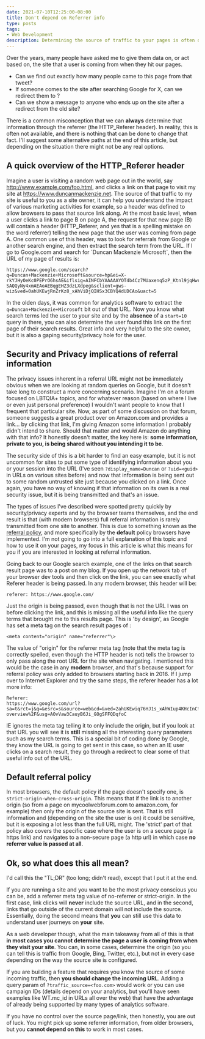 ```yaml
---
date: 2021-07-10T12:25:00-08:00
title: Don't depend on Referrer info
type: posts
tags:
- Web Development
description: Determining the source of traffic to your pages is often done via the referral information passed in the request, but this information is often unavailable or inaccurate.
---
```


Over the years, many people have asked me to give them data on, or act
based on, the site that a user is coming from when they hit our pages.

* Can we find out exactly how many people came to this page from that tweet?
* If someone comes to the site after searching Google for X, can we redirect them to <Y>?
* Can we show a message to anyone who ends up on the site after a redirect from the old site?

There is a common misconception that we can **always** determine that
information through the referrer (the HTTP_Referer header). In reality, this is often not available, and there is
nothing that can be done to change that fact. I'll suggest some alternative paths at the end of this article, but depending on the situation there might not be any real options.

## A quick overview of the HTTP_Referer header

Imagine a user is visiting a random web page out in the world, say
http://www.example.com/foo.html, and clicks a link on that page to visit
my site at https://www.duncanmackenzie.net. The source of that traffic
to my site is useful to you as a site owner, it can help you understand the impact of
various marketing activities for example, so a header was defined to
allow browsers to pass that source link along. At the most basic level,
when a user clicks a link to page B on page A, the request for that new
page (B) will contain a header (HTTP_Referer, and yes that is a spelling
mistake on the word referrer) telling the new page that the user was
coming from page A. One common use of this header, was to look for
referrals from Google or another search engine, and then extract the
search term from the URL. If I go to Google.com and search for \`Duncan
Mackenzie Microsoft\`, then the URL of my page of results is:

```
https://www.google.com/search?q=Duncan+Mackenzie+Microsoft&source=hp&ei=X-rkYJHyOeKc0PEPrO6hsAE&iflsig=AINFCbYAAAAAYOT4b4Cz7MUaxenq5zP_Ktnl9jqHwrhp&oq=Duncan+Mackenzie+Microsoft&gs_lcp=Cgdnd3Mtd2l6EAMyBggAEBYQHjoOCC4QsQMQxwEQowIQkwI6CAgAELEDEIMBOgIIADoFCAAQsQM6CwguELEDEMcBEKMCOggILhDHARCjAjoFCC4QsQM6BQgAEMkDOgUIABCSAzoCCC46CAguEMcBEK8BOggILhCxAxCTAjoICC4QsQMQgwE6BwgAELEDEAo6BQguEJMCOgcILhAKEJMCOgQIABAKOgQILhAKOggIABAWEAoQHlC9E1iiNWCBN2gEcAB4AIABdogBsQ-SAQQyNy4xmAEAoAEBqgEHZ3dzLXdpeg&sclient=gws-wiz&ved=0ahUKEwjRnZrKz8_xAhViDjQIHSx3CBYQ4dUDCAo&uact=5
```

In the olden days, it was common for analytics software to extract the
`q=Duncan+Mackenzie+Microsoft` bit out of that URL. Now you know what
search terms led the user to your site and by the **absence** of a
`start=10` query in there, you can also determine the user found this
link on the first page of their search results. Great info and very
helpful to the site owner, but it is also a gaping security/privacy
hole for the user.

## Security and Privacy implications of referral information

The privacy issues inherent in a referral URL might not be immediately
obvious when we are looking at random queries on Google, but it doesn't
take long to construct a more concerning scenario. Imagine I'm on a
forum focused on LBTQIA+ topics, and for whatever reason (based on where
I live or even just personal preference) I wouldn't want people to know
that I frequent that particular site. Now, as part of some discussion on
that forum, someone suggests a great product over on Amazon.com and
provides a link... by clicking that link, I'm giving Amazon some
information I probably didn't intend to share. Should that matter and
would Amazon do anything with that info? It honestly doesn't matter, the
key here is: **some information, private to you, is being shared without
you intending it to be**.

The security side of this is a bit harder to find an easy example, but
it is not uncommon for sites to put some type of identifying information
about you or your session into the URL (I've seen `?display_name=Duncan`
or `?uid=<guid>` in URLs on various sites before) and now that
information is being sent out to some random untrusted site just because
you clicked on a link. Once again, you have no way of knowing if that
information on its own is a real security issue, but it is being
transmitted and that's an issue.

The types of issues I've described were spotted pretty quickly by
security/privacy experts and by the browser teams themselves, and the
end result is that (with modern browsers) full referral information is rarely transmitted from
one site to another. This is due to something known as the [referral
policy](https://developer.mozilla.org/en-US/docs/Web/HTTP/Headers/Referrer-Policy),
and more specifically by the **default** policy browsers have
implemented. I'm not going to go into a full explanation of this topic
and how to use it on your pages, my focus in this article is what this
means for you if you are interested in looking at referral information.

Going back to our Google search example, one of the links on that search
result page was to a post on my blog. If you open up the network tab of
your browser dev tools and then click on the link, you can see exactly
what Referer header is being passed. In any modern browser, this header
will be:

```
referer: https://www.google.com/
```

Just the origin is being passed, even though that is not the URL I was
on before clicking the link, and this is missing all the useful info
like the query terms that brought me to this results page. This is 'by
design', as Google has set a meta tag on the search result pages of :

```
<meta content="origin" name="referrer"\>
```

The value of "origin" for the referrer meta tag (note that the meta tag
is correctly spelled, even though the HTTP header is not) tells the
browser to only pass along the root URL for the site when navigating. I
mentioned this would be the case in any **modern** browser, and that's
because support for referral policy was only added to browsers starting
back in 2016. If I jump over to Internet Explorer and try the same
steps, the referer header has a lot more info:

```
Referer:
https://www.google.com/url?sa=t&rct=j&q=&esrc=s&source=web&cd=&ved=2ahUKEwiq76HJ1s_xAhWIup4KHcInCfUQFjAFegQIFxAD&url=https%3A%2F%2Fwww.duncanmackenzie.net%2Fblog%2Fdocs-overview%2F&usg=AOvVaw3CauyB6Ji_GOgSFFQDqfoC
```

IE ignores the meta tag telling it to only include the origin, but if
you look at that URL you will see it is **still** missing all the
interesting query parameters such as my search terms. This is a special
bit of coding done by Google, they know the URL is going to get sent in
this case, so when an IE user clicks on a search result, they go through
a redirect to clear some of that useful info out of the URL.

## Default referral policy

In most browsers, the default policy if the page doesn't specify one, is
`strict-origin-when-cross-origin`. This means that if the link is to
another origin (so from a page on mycoolwebforum.com to amazon.com, for
example) then only the origin of the source site is sent. That is still
information and (depending on the site the user is on) it could be
sensitive, but it is exposing a lot less than the full URL might. The
'strict' part of that policy also covers the specific case where the
user is on a secure page (a https link) and navigates to a non-secure
page (a http url) in which case **no referrer value is passed at all**.

## Ok, so what does this all mean?

I'd call this the "TL;DR" (too long; didn't read), except that I put it
at the end.

If you are running a site and you want to be the most privacy conscious
you can be, add a referrer meta tag value of no-referrer or
strict-origin. In the first case, link clicks will **never** include the
source URL, and in the second, links that go outside of the current
domain will not include the source. Essentially, doing the second means
that **you** can still use this data to understand user journeys on
**your** site.

As a web developer though, what the main takeaway from all of this is
that **in most cases you cannot determine the page a user is coming from when they visit your site**. You can, in some cases, determine the
origin (so you can tell this is traffic from Google, Bing, Twitter, etc.), but not in every
case depending on the way the source site is configured.

If you are building a feature that requires you know the source of some incoming
traffic, then **you should change the incoming URL**. Adding a query
param of `?traffic_source=<foo.com>` would work or you can use campaign
IDs (details depend on your analytics, but you'll have seen examples like WT.mc_id in URLs all over the web) that have the advantage of already being supported by many types of
analytics software.

If you have no control over the source page/link, then honestly, you are out of luck. You might pick up some referrer
information, from older browsers, but you **cannot depend on this** to work in most cases.
